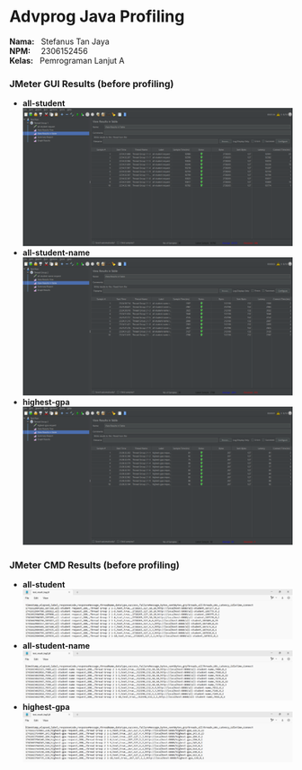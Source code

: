 # Advprog Java Profiling
**Nama:**   &nbsp; Stefanus Tan Jaya<br>
**NPM:**    &nbsp;&ensp; 2306152456<br>
**Kelas:**  &nbsp; Pemrograman Lanjut A<br>

### JMeter GUI Results (before profiling)
* **all-student**
![](before-profiling-tests/gui-all-student.jpg)
* **all-student-name**
![](before-profiling-tests/gui-all-student-name.jpg)
* **highest-gpa**
![](before-profiling-tests/gui-highest-gpa.jpg)
### JMeter CMD Results (before profiling)
* **all-student**
![](before-profiling-tests/cmd-all-student.jpg)
* **all-student-name**
![](before-profiling-tests/cmd-all-student-name.jpg)
* **highest-gpa**
![](before-profiling-tests/cmd-highest-gpa.jpg)